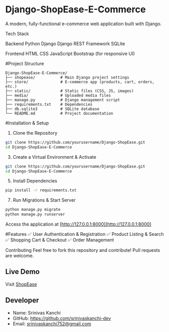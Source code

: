 # Django-ShopEase-E-Commerce

A modern, fully-functional e-commerce web application built with Django.

Tech Stack

Backend
Python
Django
Django REST Framework
SQLite

Frontend
HTML
CSS
JavaScript
Bootstrap (for responsive UI)

#Project Structure
```
Django-ShopEase-E-Commerce/
├── shopease/           # Main Django project settings
├── store/              # E-commerce app (products, cart, orders, etc.)
├── static/             # Static files (CSS, JS, images)
├── media/              # Uploaded media files
├── manage.py           # Django management script
├── requirements.txt    # Dependencies
├── db.sqlite3          # SQLite database
└── README.md           # Project documentation
```

#Installation & Setup
1. Clone the Repository
```bash
git clone https://github.com/yourusername/Django-ShopEase.git
cd Django-ShopEase-E-Commerce
```

3. Create a Virtual Environment & Activate
```bash
git clone https://github.com/yourusername/Django-ShopEase.git
cd Django-ShopEase-E-Commerce
```

5. Install Dependencies
```bash
pip install -r requirements.txt
```

7. Run Migrations & Start Server
```bash
python manage.py migrate
python manage.py runserver
```
Access the application at [http://127.0.0.1:8000](http://127.0.0.1:8000)

#Features
✅ User Authentication & Registration
✅ Product Listing & Search
✅ Shopping Cart & Checkout
✅ Order Management

Contributing
Feel free to fork this repository and contribute! Pull requests are welcome.

## Live Demo
Visit [ShopEase](https://shopease.pythonanywhere.com)


## Developer
- Name: Srinivas Kanchi
- GitHub: https://github.com/srinivaskanchi-dev
- Email: srinivaskanchi752@gmail.com
